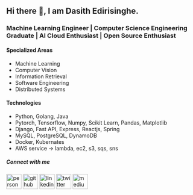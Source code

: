 ## Hi there 👋, I am Dasith Edirisinghe. 

### Machine Learning Engineer | Computer Science Engineering Graduate | AI Cloud Enthusiast | Open Source Enthusiast


#### Specialized Areas

+ Machine Learning
+ Computer Vision
+ Information Retrieval
+ Software Engineering
+ Distributed Systems

#### Technologies

+ Python, Golang, Java
+ Pytorch, Tensorflow, Numpy, Scikit Learn, Pandas, Matplotlib
+ Django, Fast API, Express, Reactjs, Spring
+ MySQL, PostgreSQL, DynamoDB
+ Docker, Kubernates
+ AWS service -> lambda, ec2, s3, sqs, sns 

  
##### Connect with me
[<img src='https://cdn.jsdelivr.net/npm/simple-icons@8.5.0/icons/blogger.svg' alt='personal' height='40'>](https://dasithedirisinghe.github.io/)
[<img src='https://cdn.jsdelivr.net/npm/simple-icons@3.0.1/icons/github.svg' alt='github' height='40'>](https://github.com/dasithedirisinghe)  [<img src='https://cdn.jsdelivr.net/npm/simple-icons@3.0.1/icons/linkedin.svg' alt='linkedin' height='40'>](https://www.linkedin.com/in/dasithedirisinghe/)  [<img src='https://cdn.jsdelivr.net/npm/simple-icons@3.0.1/icons/twitter.svg' alt='twitter' height='40'>](https://twitter.com/Dasith_dev)  [<img src='https://cdn.jsdelivr.net/npm/simple-icons@3.0.1/icons/medium.svg' alt='medium' height='40'>](https://dasith-dev.medium.com/)  


